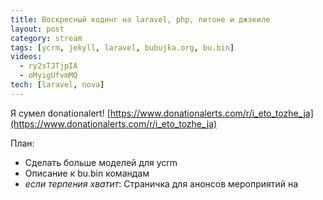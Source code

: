 ```yaml
---
title: Воскресный кодинг на laravel, php, питоне и джэкиле
layout: post
category: stream
tags: [ycrm, jekyll, laravel, bubujka.org, bu.bin]
videos:
  - ry2sTJTjpIA
  - oMyigUfvmMQ
tech: [laravel, nova]
---
```


Я сумел donationalert! [https://www.donationalerts.com/r/i_eto_tozhe_ja](https://www.donationalerts.com/r/i_eto_tozhe_ja)

План:
- Сделать больше моделей для ycrm
- Описание к bu.bin командам
- *если терпения хватит*: Страничка для анонсов мероприятий на [](https://rentafriend.ru/)
